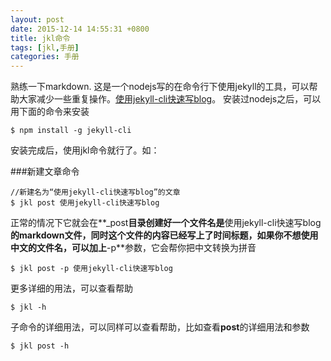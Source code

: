 ```yaml
---
layout: post
date: 2015-12-14 14:55:31 +0800
title: jkl命令
tags: [jkl,手册]
categories: 手册
---
```

熟练一下markdown.
这是一个nodejs写的在命令行下使用jekyll的工具，可以帮助大家减少一些重复操作。[使用jekyll-cli快速写blog](http://jser.me/2014/03/25/%E4%BD%BF%E7%94%A8jekyll-cli%E5%BF%AB%E9%80%9F%E5%86%99blog.html)。
安装过nodejs之后，可以用下面的命令来安装


	$ npm install -g jekyll-cli
安装完成后，使用jkl命令就行了。如：

###新建文章命令

	//新建名为“使用jekyll-cli快速写blog”的文章
	$ jkl post 使用jekyll-cli快速写blog
正常的情况下它就会在**_post**目录创建好一个文件名是**使用jekyll-cli快速写blog**的markdown文件，同时这个文件的内容已经写上了时间标题，如果你不想使用中文的文件名，可以加上**-p**参数，它会帮你把中文转换为拼音

	$ jkl post -p 使用jekyll-cli快速写blog
更多详细的用法，可以查看帮助

	$ jkl -h
子命令的详细用法，可以同样可以查看帮助，比如查看**post**的详细用法和参数

	$ jkl post -h